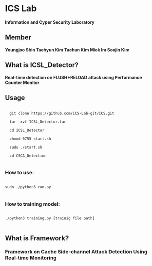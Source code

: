 # ICS Lab
#### Information and Cyper Security Laboratory

## Member
#### Youngjoo Shin Taehyun Kim Taehun Kim Miok Im Soojin Kim

## What is ICSL_Detector?
#### Real-time detection on FLUSH+RELOAD attack using Performance Counter Monitor

## Usage
<pre>
<code>
  git clone https://github.com/ICS-Lab-git/ICS.git
  
  tar -xvf ICSL_Detector.tar
  
  cd ICSL_Detector
  
  chmod 0755 start.sh
  
  sudo ./start.sh
  
  cd CSCA_Detection
</code>
</pre>
### How to use:
<pre>
<code>
sudo ./python3 run.py
</code>
</pre>
### How to training model:
<pre>
<code>
./python3 training.py [trainig file path]
</code>
</pre>

## What is Framework?
### Framework on Cache Side-channel Attack Detection Using Real-time Monitoring 
